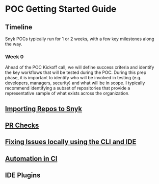 # POC Getting Started Guide

## Timeline

Snyk POCs typically run for 1 or 2 weeks, with a few key milestones along the way.

### Week 0

Ahead of the POC Kickoff call, we will define success criteria and identify the key workflows that will be tested during the POC. During this prep phase, it is important to identify who will be involved in testing (e.g. developers, managers, security) and what will be in scope. I typically recommend identifying a subset of repositories that provide a representative sample of what exists across the organization.

## [Importing Repos to Snyk](importing-repos.md)

## [PR Checks](pr-checks.md)

## [Fixing Issues locally using the CLI and IDE](fixing-issues.md)

## [Automation in CI](running-in-cd.md)

## IDE Plugins
